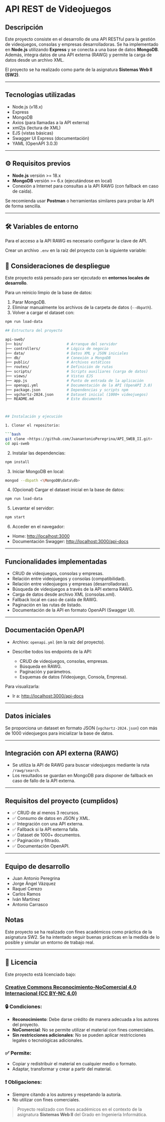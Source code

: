 # API REST de Videojuegos

## Descripción

Este proyecto consiste en el desarrollo de una API RESTful para la gestión de videojuegos, consolas y empresas desarrolladoras. Se ha implementado en **Node.js** utilizando **Express** y se conecta a una base de datos **MongoDB**. Además, integra datos de una API externa (RAWG) y permite la carga de datos desde un archivo XML.

El proyecto se ha realizado como parte de la asignatura **Sistemas Web II (SW2)**.

---

## Tecnologías utilizadas

* Node.js (v18.x)
* Express
* MongoDB
* Axios (para llamadas a la API externa)
* xml2js (lectura de XML)
* EJS (vistas básicas)
* Swagger UI Express (documentación)
* YAML (OpenAPI 3.0.3)

---
## ⚙️ Requisitos previos

- **Node.js** versión >= 18.x
- **MongoDB** versión >= 6.x (ejecutándose en local)
- Conexión a Internet para consultas a la API RAWG (con fallback en caso de caída).

Se recomienda usar **Postman** o herramientas similares para probar la API de forma sencilla.

---

## 🛠️ Variables de entorno

Para el acceso a la API RAWG es necesario configurar la clave de API.

Crear un archivo `.env` en la raíz del proyecto con la siguiente variable:

## 🚀 Consideraciones de despliegue

Este proyecto está pensado para ser ejecutado en **entornos locales de desarrollo**.

Para un reinicio limpio de la base de datos:
1. Parar MongoDB.
2. Eliminar manualmente los archivos de la carpeta de datos (`--dbpath`).
3. Volver a cargar el dataset con:

```bash
npm run load-data

## Estructura del proyecto

api-sweb/
├── bin/                    # Arranque del servidor
├── controllers/            # Lógica de negocio
├── data/                   # Datos XML y JSON iniciales
├── db/                     # Conexión a MongoDB
├── public/                 # Archivos estáticos
├── routes/                 # Definición de rutas
├── scripts/                # Scripts auxiliares (carga de datos)
├── views/                  # Vistas EJS
├── app.js                  # Punto de entrada de la aplicación
├── openapi.yml             # Documentación de la API (OpenAPI 3.0)
├── package.json            # Dependencias y scripts npm
├── vgchartz-2024.json      # Dataset inicial (1000+ videojuegos)
├── README.md               # Este documento



## Instalación y ejecución

1. Clonar el repositorio:

```bash
git clone <https://github.com/JuanantonioPeregrina/API_SWEB_II.git>
cd api-sweb
```

2. Instalar las dependencias:

```bash
npm install
```

3. Iniciar MongoDB en local:

```bash
mongod --dbpath <\MongoDB\data\db>
```

4. (Opcional) Cargar el dataset inicial en la base de datos:

```bash
npm run load-data
```

5. Levantar el servidor:

```bash
npm start
```

6. Acceder en el navegador:

* Home: [http://localhost:3000](http://localhost:3000)
* Documentación Swagger: [http://localhost:3000/api-docs](http://localhost:3000/api-docs)

---

## Funcionalidades implementadas

* CRUD de videojuegos, consolas y empresas.
* Relación entre videojuegos y consolas (compatibilidad).
* Relación entre videojuegos y empresas (desarrolladoras).
* Búsqueda de videojuegos a través de la API externa RAWG.
* Carga de datos desde archivo XML (consolas.xml).
* Fallback local en caso de caída de RAWG.
* Paginación en las rutas de listado.
* Documentación de la API en formato OpenAPI (Swagger UI).

---

## Documentación OpenAPI

* Archivo: `openapi.yml` (en la raíz del proyecto).
* Describe todos los endpoints de la API:

  * CRUD de videojuegos, consolas, empresas.
  * Búsqueda en RAWG.
  * Paginación y parámetros.
  * Esquemas de datos (Videojuego, Consola, Empresa).

Para visualizarla:

* Ir a: [http://localhost:3000/api-docs](http://localhost:3000/api-docs)

---

## Datos iniciales

Se proporciona un dataset en formato JSON (`vgchartz-2024.json`) con más de 1000 videojuegos para inicializar la base de datos.

---

## Integración con API externa (RAWG)

* Se utiliza la API de RAWG para buscar videojuegos mediante la ruta `/rawg/search`.
* Los resultados se guardan en MongoDB para disponer de fallback en caso de fallo de la API externa.

---

## Requisitos del proyecto (cumplidos)

* ✅ CRUD de al menos 3 recursos.
* ✅ Consumo de datos en JSON y XML.
* ✅ Integración con una API externa.
* ✅ Fallback si la API externa falla.
* ✅ Dataset de 1000+ documentos.
* ✅ Paginación y filtrado.
* ✅ Documentación OpenAPI.

---

## Equipo de desarrollo

* Juan Antonio Peregrina 
* Jorge Ángel Vázquez 
* Raquel Cerezo 
* Carlos Ramos
* Iván Martínez
* Antonio Carrasco



## Notas

Este proyecto se ha realizado con fines académicos como práctica de la asignatura SW2. Se ha intentado seguir buenas prácticas en la medida de lo posible y simular un entorno de trabajo real.

---

## 📄 Licencia

Este proyecto está licenciado bajo:

### [Creative Commons Reconocimiento-NoComercial 4.0 Internacional (CC BY-NC 4.0)](https://creativecommons.org/licenses/by-nc/4.0/deed.es)

### 🔒 Condiciones:
- **Reconocimiento**: Debe darse crédito de manera adecuada a los autores del proyecto.
- **NoComercial**: No se permite utilizar el material con fines comerciales.
- **Sin restricciones adicionales**: No se pueden aplicar restricciones legales o tecnológicas adicionales.

### ✅ Permite:
- Copiar y redistribuir el material en cualquier medio o formato.
- Adaptar, transformar y crear a partir del material.

### ❗ Obligaciones:
- Siempre citando a los autores y respetando la autoría.
- No utilizar con fines comerciales.

> Proyecto realizado con fines académicos en el contexto de la asignatura **Sistemas Web II** del Grado en Ingeniería Informática.



